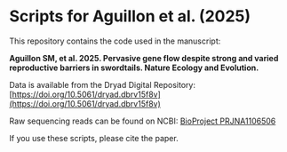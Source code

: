 # Scripts for Aguillon et al. (2025)


This repository contains the code used in the manuscript: 

**Aguillon SM, et al. 2025. Pervasive gene flow despite strong and varied reproductive barriers in swordtails. Nature Ecology and Evolution.**

Data is available from the Dryad Digital Repository: [https://doi.org/10.5061/dryad.dbrv15f8v](https://doi.org/10.5061/dryad.dbrv15f8v)

Raw sequencing reads can be found on NCBI: [BioProject PRJNA1106506](https://www.ncbi.nlm.nih.gov/bioproject/?term=PRJNA1106506)

If you use these scripts, please cite the paper.
